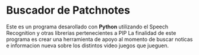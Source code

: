 # Buscador de Patchnotes
Este es un programa desarollado con **Python** utilizando el Speech Recognition y otras librerias pertenecientes a PIP
La finalidad de este programa es crear una herramienta de apoyo al momento de buscar noticas e informacion nueva sobre los distintos video juegos que jueguen.
